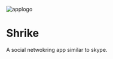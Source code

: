 ![applogo](https://user-images.githubusercontent.com/26627849/82504019-06926800-9b18-11ea-852a-acfb2de837e0.png)

# Shrike
A social netwokring app similar to skype.
